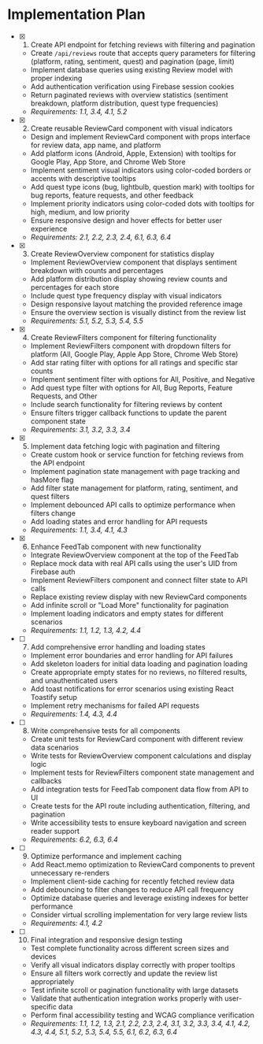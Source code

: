 # Implementation Plan

- [x] 1. Create API endpoint for fetching reviews with filtering and pagination
  - Create `/api/reviews` route that accepts query parameters for filtering (platform, rating, sentiment, quest) and pagination (page, limit)
  - Implement database queries using existing Review model with proper indexing
  - Add authentication verification using Firebase session cookies
  - Return paginated reviews with overview statistics (sentiment breakdown, platform distribution, quest type frequencies)
  - _Requirements: 1.1, 3.4, 4.1, 5.2_

- [x] 2. Create reusable ReviewCard component with visual indicators
  - Design and implement ReviewCard component with props interface for review data, app name, and platform
  - Add platform icons (Android, Apple, Extension) with tooltips for Google Play, App Store, and Chrome Web Store
  - Implement sentiment visual indicators using color-coded borders or accents with descriptive tooltips
  - Add quest type icons (bug, lightbulb, question mark) with tooltips for bug reports, feature requests, and other feedback
  - Implement priority indicators using color-coded dots with tooltips for high, medium, and low priority
  - Ensure responsive design and hover effects for better user experience
  - _Requirements: 2.1, 2.2, 2.3, 2.4, 6.1, 6.3, 6.4_

- [x] 3. Create ReviewOverview component for statistics display
  - Implement ReviewOverview component that displays sentiment breakdown with counts and percentages
  - Add platform distribution display showing review counts and percentages for each store
  - Include quest type frequency display with visual indicators
  - Design responsive layout matching the provided reference image
  - Ensure the overview section is visually distinct from the review list
  - _Requirements: 5.1, 5.2, 5.3, 5.4, 5.5_

- [x] 4. Create ReviewFilters component for filtering functionality
  - Implement ReviewFilters component with dropdown filters for platform (All, Google Play, Apple App Store, Chrome Web Store)
  - Add star rating filter with options for all ratings and specific star counts
  - Implement sentiment filter with options for All, Positive, and Negative
  - Add quest type filter with options for All, Bug Reports, Feature Requests, and Other
  - Include search functionality for filtering reviews by content
  - Ensure filters trigger callback functions to update the parent component state
  - _Requirements: 3.1, 3.2, 3.3, 3.4_

- [x] 5. Implement data fetching logic with pagination and filtering
  - Create custom hook or service function for fetching reviews from the API endpoint
  - Implement pagination state management with page tracking and hasMore flag
  - Add filter state management for platform, rating, sentiment, and quest filters
  - Implement debounced API calls to optimize performance when filters change
  - Add loading states and error handling for API requests
  - _Requirements: 1.1, 3.4, 4.1, 4.3_

- [x] 6. Enhance FeedTab component with new functionality
  - Integrate ReviewOverview component at the top of the FeedTab
  - Replace mock data with real API calls using the user's UID from Firebase auth
  - Implement ReviewFilters component and connect filter state to API calls
  - Replace existing review display with new ReviewCard components
  - Add infinite scroll or "Load More" functionality for pagination
  - Implement loading indicators and empty states for different scenarios
  - _Requirements: 1.1, 1.2, 1.3, 4.2, 4.4_

- [ ] 7. Add comprehensive error handling and loading states
  - Implement error boundaries and error handling for API failures
  - Add skeleton loaders for initial data loading and pagination loading
  - Create appropriate empty states for no reviews, no filtered results, and unauthenticated users
  - Add toast notifications for error scenarios using existing React Toastify setup
  - Implement retry mechanisms for failed API requests
  - _Requirements: 1.4, 4.3, 4.4_

- [ ] 8. Write comprehensive tests for all components
  - Create unit tests for ReviewCard component with different review data scenarios
  - Write tests for ReviewOverview component calculations and display logic
  - Implement tests for ReviewFilters component state management and callbacks
  - Add integration tests for FeedTab component data flow from API to UI
  - Create tests for the API route including authentication, filtering, and pagination
  - Write accessibility tests to ensure keyboard navigation and screen reader support
  - _Requirements: 6.2, 6.3, 6.4_

- [ ] 9. Optimize performance and implement caching
  - Add React.memo optimization to ReviewCard components to prevent unnecessary re-renders
  - Implement client-side caching for recently fetched review data
  - Add debouncing to filter changes to reduce API call frequency
  - Optimize database queries and leverage existing indexes for better performance
  - Consider virtual scrolling implementation for very large review lists
  - _Requirements: 4.1, 4.2_

- [ ] 10. Final integration and responsive design testing
  - Test complete functionality across different screen sizes and devices
  - Verify all visual indicators display correctly with proper tooltips
  - Ensure all filters work correctly and update the review list appropriately
  - Test infinite scroll or pagination functionality with large datasets
  - Validate that authentication integration works properly with user-specific data
  - Perform final accessibility testing and WCAG compliance verification
  - _Requirements: 1.1, 1.2, 1.3, 2.1, 2.2, 2.3, 2.4, 3.1, 3.2, 3.3, 3.4, 4.1, 4.2, 4.3, 4.4, 5.1, 5.2, 5.3, 5.4, 5.5, 6.1, 6.2, 6.3, 6.4_